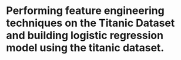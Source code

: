 # Performing feature engineering techniques on the Titanic Dataset and building logistic regression model using the titanic dataset.
